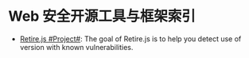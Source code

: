 # Web 安全开源工具与框架索引

* [Retire.js #Project#](http://retirejs.github.io/retire.js/): The goal of Retire.js is to help you detect use of version with known vulnerabilities.
